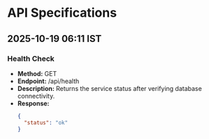 # API Specifications

## 2025-10-19 06:11 IST
### Health Check
- **Method:** GET
- **Endpoint:** /api/health
- **Description:** Returns the service status after verifying database connectivity.
- **Response:**
  ```json
  {
    "status": "ok"
  }
  ```
